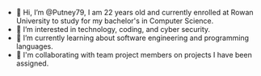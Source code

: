 - 👋 Hi, I’m @Putney79, I am 22 years old and currently enrolled at Rowan University to study for my bachelor's in Computer Science.
- 👀 I’m interested in technology, coding, and cyber security.
- 🌱 I’m currently learning about software engineering and programming languages.
- 💞️ I'm collaborating with team project members on projects I have been assigned.
